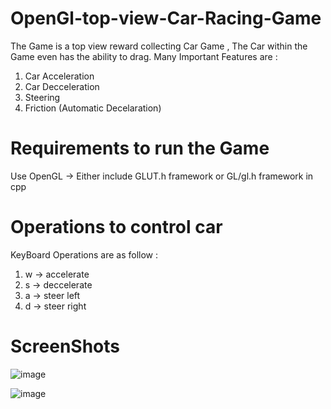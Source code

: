# OpenGl-top-view-Car-Racing-Game

The Game is a top view reward collecting Car Game , The Car within the Game even has the ability to drag.
Many Important Features are :

1) Car Acceleration
2) Car Decceleration
3) Steering
4) Friction (Automatic Decelaration)

# Requirements to run the Game

Use OpenGL -> Either include GLUT.h framework or GL/gl.h framework in cpp

# Operations to control car

KeyBoard Operations are as follow :

1) w -> accelerate 
2) s -> deccelerate
3) a -> steer left
4) d -> steer right


# ScreenShots

![image](https://user-images.githubusercontent.com/44642485/128123678-85c15ff7-dcf6-4fad-85bb-4ab76fe3d8a0.png)

![image](https://user-images.githubusercontent.com/44642485/128123706-19bfe15d-0d8b-465e-abb4-5258802d00f8.png)
